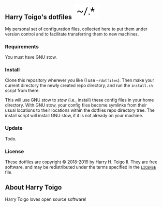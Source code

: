 Harry Toigo's dotfiles  ![Dotfiles Image](dotfiles.png)
----------------------

My personal set of configuration files, collected here to put them under version
control and to facilitate transferring them to new machines.

### Requirements

You must have GNU stow.

### Install

Clone this repository wherever you like (I use `~/dotfiles`). Then make your
current directory the newly created repo directory, and run the `install.sh`
script from there.

This will use GNU stow to _stow_ (i.e., install) these config files in your home
directory. With GNU stow, your config files become symlinks from their usual
locations to their locations within the dotfiles repo directory tree. The install
script will install GNU stow, if it is not already on your machine.

### Update

Todo.

### License

These dotfiles are copyright © 2018-2019 by Harry H. Toigo II. They are free
software, and may be redistributed under the terms specified in the
[`LICENSE`][] file.

[`LICENSE`]: /LICENSE

About Harry Toigo
-----------------

Harry Toigo loves open source software!
